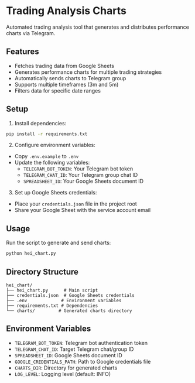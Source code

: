 # Trading Analysis Charts

Automated trading analysis tool that generates and distributes performance charts via Telegram.

## Features

- Fetches trading data from Google Sheets
- Generates performance charts for multiple trading strategies
- Automatically sends charts to Telegram group
- Supports multiple timeframes (3m and 5m)
- Filters data for specific date ranges

## Setup

1. Install dependencies:
```bash
pip install -r requirements.txt
```

2. Configure environment variables:
- Copy `.env.example` to `.env`
- Update the following variables:
  - `TELEGRAM_BOT_TOKEN`: Your Telegram bot token
  - `TELEGRAM_CHAT_ID`: Your Telegram group chat ID
  - `SPREADSHEET_ID`: Your Google Sheets document ID

3. Set up Google Sheets credentials:
- Place your `credentials.json` file in the project root
- Share your Google Sheet with the service account email

## Usage

Run the script to generate and send charts:
```bash
python hei_chart.py
```

## Directory Structure

```
hei_chart/
├── hei_chart.py      # Main script
├── credentials.json  # Google Sheets credentials
├── .env             # Environment variables
├── requirements.txt # Dependencies
└── charts/         # Generated charts directory
```

## Environment Variables

- `TELEGRAM_BOT_TOKEN`: Telegram bot authentication token
- `TELEGRAM_CHAT_ID`: Target Telegram chat/group ID
- `SPREADSHEET_ID`: Google Sheets document ID
- `GOOGLE_CREDENTIALS_PATH`: Path to Google credentials file
- `CHARTS_DIR`: Directory for generated charts
- `LOG_LEVEL`: Logging level (default: INFO) 